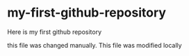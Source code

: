 # my-first-github-repository
Here is my first github repository

this file was changed manually. This file was modified locally
